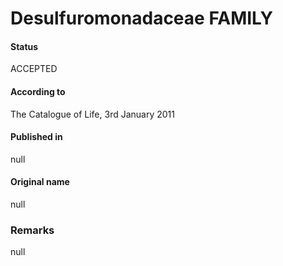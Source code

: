 # Desulfuromonadaceae FAMILY

#### Status
ACCEPTED

#### According to
The Catalogue of Life, 3rd January 2011

#### Published in
null

#### Original name
null

### Remarks
null